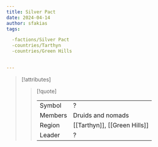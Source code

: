```yaml
---
title: Silver Pact
date: 2024-04-14
author: sfakias
tags:

  -factions/Silver Pact
  -countries/Tarthyn
  -countries/Green Hills

 
---
```

> [!attributes]
> 
> > [!quote]
> >
> > | | |
> > | --- | --- |
> > | Symbol | ? |
> > | Members | Druids and nomads |
> > | Region | [[Tarthyn]], [[Green Hills]] |
> > | Leader | ? |
